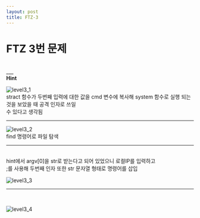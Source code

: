 ```yaml
---
layout: post
title: FTZ-3
---
```

<h1>FTZ 3번 문제</h1>
<br>
___

<br>
<strong>Hint</strong>
<br>

![level3_1](https://user-images.githubusercontent.com/39820421/61165798-0d4b6880-a560-11e9-8e4e-4f402ca45c63.png)
<br>
stract 함수가 두번째 입력에 대한 값을 cmd 변수에 복사해 system 함수로 실행 되는것을 보았을 때 공격 인자로 쓰일<br> 수 있다고 생각됨

____


![level3_2](https://user-images.githubusercontent.com/39820421/61165799-0d4b6880-a560-11e9-8cc2-991f2fc1eee2.png)
<br>find 명령어로 파일 탐색

___

<br>
hint에서 argv[0]을 str로 받는다고 되어 있었으니 로컬IP를 입력하고 <br>;를 사용해 두번째 인자 또한 str 문자열 형태로 명령어를 삽입

![level3_3](https://user-images.githubusercontent.com/39820421/61165800-0d4b6880-a560-11e9-846b-de072c67703e.png)

___
<br>

![level3_4](https://user-images.githubusercontent.com/39820421/61165801-0d4b6880-a560-11e9-95ab-c8839dec1db2.png)
